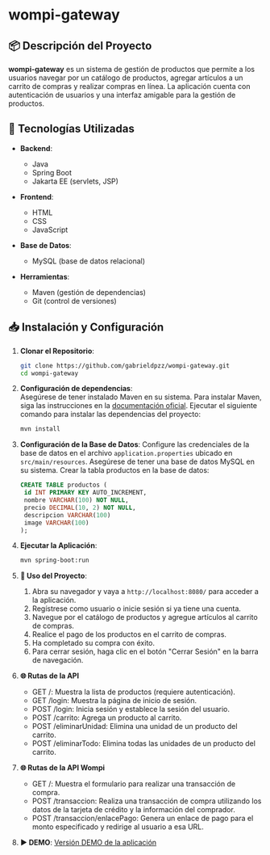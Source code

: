 # wompi-gateway

## 📦 Descripción del Proyecto

**wompi-gateway** es un sistema de gestión de productos que permite a los usuarios navegar por un catálogo de productos, agregar artículos a un carrito de compras y realizar compras en línea. La aplicación cuenta con autenticación de usuarios y una interfaz amigable para la gestión de productos.

## 🚀 Tecnologías Utilizadas

- **Backend**:
    - Java
    - Spring Boot
    - Jakarta EE (servlets, JSP)

- **Frontend**:
    - HTML
    - CSS
    - JavaScript

- **Base de Datos**:
    - MySQL (base de datos relacional)

- **Herramientas**:
    - Maven (gestión de dependencias)
    - Git (control de versiones)


## 📥 Instalación y Configuración

1. **Clonar el Repositorio**:
   ```bash
   git clone https://github.com/gabrieldpzz/wompi-gateway.git
   cd wompi-gateway

2. **Configuración de dependencias**:   
Asegúrese de tener instalado Maven en su sistema. Para instalar Maven, siga las instrucciones en la [documentación oficial](https://maven.apache.org/install.html).
Ejecutar el siguiente comando para instalar las dependencias del proyecto:
   ```bash
   mvn install
   
3. **Configuración de la Base de Datos**:
Configure las credenciales de la base de datos en el archivo `application.properties` ubicado en `src/main/resources`. Asegúrese de tener una base de datos MySQL en su sistema.
Crear la tabla productos en la base de datos:
   ```sql
   CREATE TABLE productos (
    id INT PRIMARY KEY AUTO_INCREMENT,
    nombre VARCHAR(100) NOT NULL,
    precio DECIMAL(10, 2) NOT NULL,
    descripcion VARCHAR(100)
    image VARCHAR(100)
   );
   
4. **Ejecutar la Aplicación**:
   ```bash
   mvn spring-boot:run
   
5. **📖 Uso del Proyecto**:
   1. Abra su navegador y vaya a `http://localhost:8080/` para acceder a la aplicación.
   2. Regístrese como usuario o inicie sesión si ya tiene una cuenta.
   3. Navegue por el catálogo de productos y agregue artículos al carrito de compras.
   4. Realice el pago de los productos en el carrito de compras.
   5. Ha completado su compra con éxito.
   6. Para cerrar sesión, haga clic en el botón "Cerrar Sesión" en la barra de navegación.

6. **🌐 Rutas de la API**
    - GET /: Muestra la lista de productos (requiere autenticación).
    - GET /login: Muestra la página de inicio de sesión.
    - POST /login: Inicia sesión y establece la sesión del usuario.
    - POST /carrito: Agrega un producto al carrito.
    - POST /eliminarUnidad: Elimina una unidad de un producto del carrito.
    - POST /eliminarTodo: Elimina todas las unidades de un producto del carrito.

6. **🌐 Rutas de la API Wompi**
   - GET /: Muestra el formulario para realizar una transacción de compra.
   - POST /transaccion: Realiza una transacción de compra utilizando los datos de la tarjeta de crédito y la información del comprador.
   - POST /transaccion/enlacePago: Genera un enlace de pago para el monto especificado y redirige al usuario a esa URL.
  
4. **▶️ DEMO**:
   [Versión DEMO de la aplicación](http://34.134.234.161:8080/)


